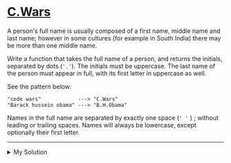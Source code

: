 # [C.Wars](https://www.codewars.com/kata/55968ab32cf633c3f8000008)

A person's full name is usually composed of a first name, middle name and last name; however in some cultures (for
example in South India) there may be more than one middle name.

Write a function that takes the full name of a person, and returns the initials, separated by dots (`'.'`). The initials
must be uppercase. The last name of the person must appear in full, with its first letter in uppercase as well.

See the pattern below:

    "code wars"            ---> "C.Wars"
    "Barack hussein obama" ---> "B.H.Obama"

Names in the full name are separated by exactly one space (`' '` ) ; without leading or trailing spaces. Names will
always be lowercase, except optionally their first letter.

---

<details><summary>My Solution</summary>

```js
function initials(n) {
  return n
    .split(' ')
    .map((v, i, arr) => v.slice(0, 1).toUpperCase() + (i === arr.length - 1 ? v.slice(1) : ''))
    .join('.')
}
```

</details>
